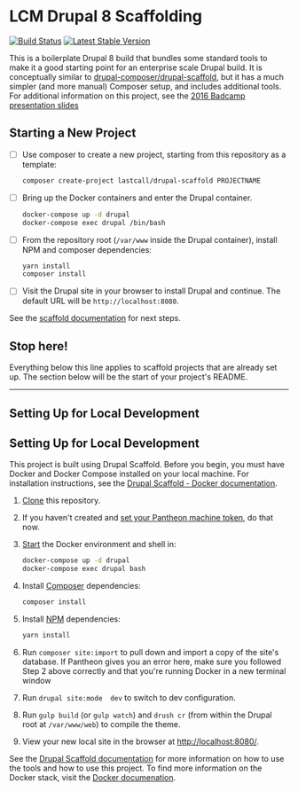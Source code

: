 LCM Drupal 8 Scaffolding
========================
[![Build Status](https://circleci.com/gh/LastCallMedia/Drupal-Scaffold.svg?style=svg)](https://circleci.com/gh/LastCallMedia/Drupal-Scaffold)
[![Latest Stable Version](https://poser.pugx.org/lastcall/drupal-scaffold/v/stable)](https://packagist.org/packages/lastcall/drupal-scaffold)

This is a boilerplate Drupal 8 build that bundles some standard tools to make it a good starting point for an enterprise scale Drupal build.  It is conceptually similar to [drupal-composer/drupal-scaffold](https://github.com/drupal-composer/drupal-scaffold), but it has a much simpler (and more manual) Composer setup, and includes additional tools.  For additional information on this project, see the [2016 Badcamp presentation slides](https://2016.badcamp.net/sites/default/files/session-files/FirstClassDevelopmentWorkflow.pdf)

Starting a New Project
----------------------
- [ ] Use composer to create a new project, starting from this repository as a template:
    ```bash
    composer create-project lastcall/drupal-scaffold PROJECTNAME
    ```
- [ ] Bring up the Docker containers and enter the Drupal container.
    ```bash
    docker-compose up -d drupal
    docker-compose exec drupal /bin/bash
    ```
- [ ] From the repository root (`/var/www` inside the Drupal container), install NPM and composer dependencies:
    ```bash
    yarn install
    composer install
    ```
- [ ] Visit the Drupal site in your browser to install Drupal and continue.  The default URL will be `http://localhost:8080`.

See the [scaffold documentation](docs/scaffold.md) for next steps.

## Stop here!

Everything below this line applies to scaffold projects that are already set up. The section below will be the start of your project's README.

---------------------------------------------

Setting Up for Local Development
--------------------------------
Setting Up for Local Development
--------------------------------
This project is built using Drupal Scaffold. Before you begin, you must have Docker and Docker Compose installed on your local machine. For installation instructions, see the [Drupal Scaffold - Docker documentation](https://github.com/LastCallMedia/Drupal-Scaffold/blob/master/docs/tools/docker.md).

1. [Clone](https://help.github.com/articles/cloning-a-repository/) this repository.
2. If you haven't created and [set your Pantheon machine token](https://github.com/LastCallMedia/Drupal-Scaffold/blob/master/docs/recipes/setting-machine-token.md), do that now.
3. [Start](https://github.com/LastCallMedia/Drupal-Scaffold/blob/master/docs/tools/docker.md#Running) the Docker environment and shell in:
    ```bash
    docker-compose up -d drupal
    docker-compose exec drupal bash
    ```
3. Install [Composer](https://github.com/LastCallMedia/Drupal-Scaffold/blob/master/docs/tools/composer.md#Running) dependencies:
    ```bash
    composer install
    ```
4. Install [NPM](https://github.com/LastCallMedia/Drupal-Scaffold/blob/master/docs/tools/npm.md#Running) dependencies:
    ```bash
    yarn install
    ``` 
5. Run `composer site:import` to pull down and import a copy of the site's database. If Pantheon gives you an error here, make sure you followed Step 2 above correctly and that you're running Docker in a new terminal window

6. Run `drupal site:mode  dev` to switch to dev configuration.

7. Run `gulp build` (or `gulp watch`) and `drush cr` (from within the Drupal root at `/var/www/web`) to compile the theme.

8. View your new local site in the browser at [http://localhost:8080/](http://localhost:8080/).

See the [Drupal Scaffold documentation](https://github.com/LastCallMedia/Drupal-Scaffold/blob/master/docs/) for more information on how to use the tools and how to use this project. To find more information on the Docker stack, visit the [Docker documenation](https://github.com/LastCallMedia/Drupal-Scaffold/blob/master/docs/tools/docker.md).
